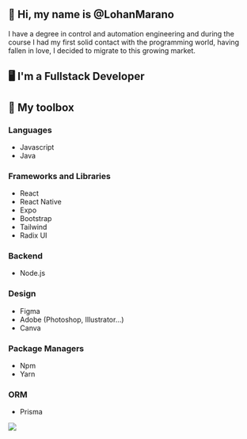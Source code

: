 ## 👋 Hi, my name is @LohanMarano

I have a degree in control and automation engineering and during the course I had my first solid contact with the programming world, having fallen in love, I decided to migrate to this growing market.

## :desktop_computer: I'm a Fullstack Developer

## :toolbox: My toolbox

### Languages

* Javascript
* Java

### Frameworks and Libraries

* React
* React Native
* Expo
* Bootstrap
* Tailwind
* Radix UI

### Backend

* Node.js

### Design

* Figma
* Adobe (Photoshop, Illustrator...)
* Canva

### Package Managers

* Npm
* Yarn

### ORM

* Prisma

<img src="https://images.pexels.com/photos/270557/pexels-photo-270557.jpeg?auto=compress&cs=tinysrgb&w=1260&h=750&dpr=1"/>
